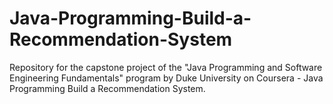 # Java-Programming-Build-a-Recommendation-System
Repository for the capstone project of the "Java Programming and Software Engineering Fundamentals" program by Duke University on Coursera - Java Programming Build a Recommendation System.
